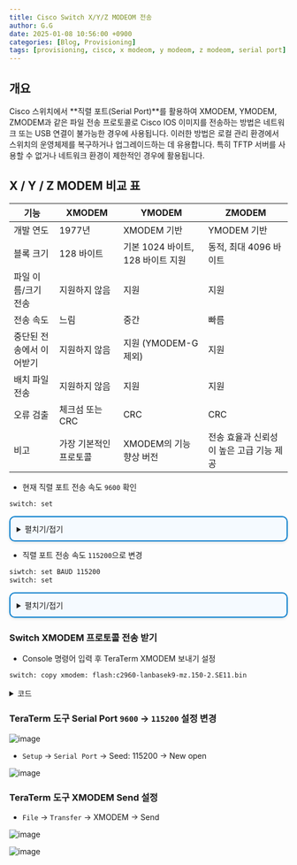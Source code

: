 ```yaml
---
title: Cisco Switch X/Y/Z MODEOM 전송
author: G.G
date: 2025-01-08 10:56:00 +0900
categories: [Blog, Provisioning]
tags: [provisioning, cisco, x modeom, y modeom, z modeom, serial port]
---
```


## 개요
Cisco 스위치에서 **직렬 포트(Serial Port)**를 활용하여 XMODEM, YMODEM, ZMODEM과 같은 파일 전송 프로토콜로 Cisco IOS 이미지를 전송하는 방법은 네트워크 또는 USB 연결이 불가능한 경우에 사용됩니다. 이러한 방법은 로컬 관리 환경에서 스위치의 운영체제를 복구하거나 업그레이드하는 데 유용합니다. 특히 TFTP 서버를 사용할 수 없거나 네트워크 환경이 제한적인 경우에 활용됩니다.

## X / Y / Z MODEM 비교 표

| 기능                | XMODEM                        | YMODEM                             | ZMODEM                            |
|-------------------|-------------------------------|------------------------------------|-----------------------------------|
| 개발 연도            | 1977년                         | XMODEM 기반                         | YMODEM 기반                       |
| 블록 크기            | 128 바이트                     | 기본 1024 바이트, 128 바이트 지원      | 동적, 최대 4096 바이트              |
| 파일 이름/크기 전송  | 지원하지 않음                    | 지원                                | 지원                               |
| 전송 속도            | 느림                           | 중간                               | 빠름                               |
| 중단된 전송에서 이어받기 | 지원하지 않음                    | 지원 (YMODEM-G 제외)                | 지원                               |
| 배치 파일 전송       | 지원하지 않음                    | 지원                                | 지원                               |
| 오류 검출            | 체크섬 또는 CRC                  | CRC                                 | CRC                                |
| 비고                | 가장 기본적인 프로토콜            | XMODEM의 기능 향상 버전               | 전송 효율과 신뢰성이 높은 고급 기능 제공 |

- 현재 직렬 포트 전송 속도 `9600` 확인

```bash
switch: set
```

<details markdown="block" style="margin: 1em 0; padding: 0.8em; border: 2px solid #007acc; border-radius: 10px; background-color: #f5faff; box-shadow: 0 2px 5px rgba(0, 0, 0, 0.1);">
  <summary>
    펼치기/접기
  </summary>
  
```bash
BAUD=9600
BOOT=flash:c2960-lanbasek9-mz.150-2.SE11.bin
CLEI_CODE_NUMBER=COM4A10BRB
MAC_ADDR=00:1C:F9:52:FD:00
MODEL_NUM=WS-C2960G-48TC-L
MODEL_REVISION_NUM=C0
MOTHERBOARD_ASSEMBLY_NUM=73-10300-07
MOTHERBOARD_REVISION_NUM=A0
MOTHERBOARD_SERIAL_NUM=FOC11292QVH
POWER_SUPPLY_PART_NUM=341-0098-02
POWER_SUPPLY_SERIAL_NUM=AZS112910S3
SDM_TEMPLATE_ID=0
SWITCH_PRIORITY=1
SYSTEM_SERIAL_NUM=FOC1129ZAJD
TAN_NUM=800-27071-02
TAN_REVISION_NUMBER=A0
VERSION_ID=V02
```

</details>

- 직렬 포트 전송 속도 `115200`으로 변경

```bash
siwtch: set BAUD 115200
switch: set
```

<details markdown="block" style="margin: 1em 0; padding: 0.8em; border: 2px solid #007acc; border-radius: 10px; background-color: #f5faff; box-shadow: 0 2px 5px rgba(0, 0, 0, 0.1);">
  <summary>
    펼치기/접기
  </summary>
  
```bash
BAUD=115200
BOOT=flash:c2960-lanbasek9-mz.150-2.SE11.bin
CLEI_CODE_NUMBER=COM4A10BRB
MAC_ADDR=00:1C:F9:52:FD:00
MODEL_NUM=WS-C2960G-48TC-L
MODEL_REVISION_NUM=C0
MOTHERBOARD_ASSEMBLY_NUM=73-10300-07
MOTHERBOARD_REVISION_NUM=A0
MOTHERBOARD_SERIAL_NUM=FOC11292QVH
POWER_SUPPLY_PART_NUM=341-0098-02
POWER_SUPPLY_SERIAL_NUM=AZS112910S3
SDM_TEMPLATE_ID=0
SWITCH_PRIORITY=1
SYSTEM_SERIAL_NUM=FOC1129ZAJD
TAN_NUM=800-27071-02
TAN_REVISION_NUMBER=A0
VERSION_ID=V02
```

</details>

### Switch XMODEM 프로토콜 전송 받기

- Console 명령어 입력 후 TeraTerm XMODEM 보내기 설정

```bash
switch: copy xmodem: flash:c2960-lanbasek9-mz.150-2.SE11.bin
```

<details markdown="block">
  <summary>
    코드
  </summary>
  {: .text-delta .label .label-green }
  
```bash
Begin the Xmodem or Xmodem-1K transfer now...
C.........................................................................................................................................................................................................................................................................................................................................................................................................................................................................................................................................................................................................................................................................................................................................................................................................................................................................................................................................................................................................................................................................................................................................................................................................................................................................................................................................................................................................................................................................................................................................................................................................................................................................................................................................................................................................................................................................................................................................................................................................................................................................................................................................................................................................................................................................................................................................................................................................................................................................................................................................................................................................................................................................................................................................................................................................................................................................................................................................................................................................
File "xmodem:" successfully copied to "flash:c2960-lanbasek9-mz.150-2.SE11.bin"
```

</details>

### TeraTerm 도구 Serial Port `9600` → `115200` 설정 변경

![image](https://github.com/heaths2/heaths2.github.io/assets/36792594/eec5dec3-29a2-400c-960f-a415193780d7)

- `Setup` → `Serial Port` → Seed: 115200 → New open

![image](https://github.com/heaths2/heaths2.github.io/assets/36792594/d63975e8-92d1-41e6-9c4b-ecbf5c9bdb0e)

### TeraTerm 도구 XMODEM Send 설정

- `File` → `Transfer` → XMODEM → Send

![image](https://github.com/heaths2/heaths2.github.io/assets/36792594/2e088727-c985-44d8-8699-4ef4ff09a354)

![image](https://github.com/heaths2/heaths2.github.io/assets/36792594/128338aa-b31b-495e-a9d9-80695822d9b2)
